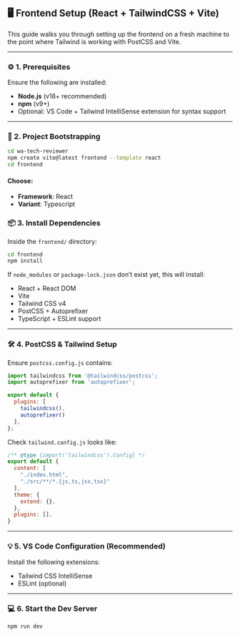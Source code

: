 ## 🖥️ Frontend Setup (React + TailwindCSS + Vite)

This guide walks you through setting up the frontend on a fresh machine to the point where Tailwind is working with PostCSS and Vite.

---

### ⚙️ 1. Prerequisites

Ensure the following are installed:

- **Node.js** (v18+ recommended)
- **npm** (v9+)
- Optional: VS Code + Tailwind IntelliSense extension for syntax support

---

### 🚀 2. Project Bootstrapping

```bash
cd wa-tech-reviewer
npm create vite@latest frontend --template react
cd frontend
```
#### Choose:
* **Framework**: React
* **Variant**: Typescript

### 📦 3. Install Dependencies

Inside the `frontend/` directory:

```bash
cd frontend
npm install
```

If `node_modules` or `package-lock.json` don’t exist yet, this will install:

- React + React DOM
- Vite
- Tailwind CSS v4
- PostCSS + Autoprefixer
- TypeScript + ESLint support

---

### 🛠 4. PostCSS & Tailwind Setup

Ensure `postcss.config.js` contains:

```js
import tailwindcss from '@tailwindcss/postcss';
import autoprefixer from 'autoprefixer';

export default {
  plugins: [
    tailwindcss(),
    autoprefixer()
  ],
};
```

Check `tailwind.config.js` looks like:

```js
/** @type {import('tailwindcss').Config} */
export default {
  content: [
    "./index.html",
    "./src/**/*.{js,ts,jsx,tsx}"
  ],
  theme: {
    extend: {},
  },
  plugins: [],
}
```

---

### 💡 5. VS Code Configuration (Recommended)

Install the following extensions:

- Tailwind CSS IntelliSense
- ESLint (optional)

---

### 💻 6. Start the Dev Server

```bash
npm run dev
```